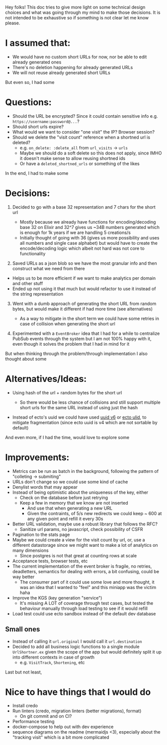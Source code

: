 Hey folks! This doc tries to give more light on some technical design choices and what was going through my mind to make those decisions.
It is not intended to be exhaustive so if something is not clear let me know please.

# I assumed that:

- We would have no custom short URLs for now, nor be able to edit already generated ones
- There's no deletion happening for already generated URLs
- We will not reuse already generated short URLs

But even so, I had some

# Questions:

- Should the URL be encrypted? Since it could contain sensitive info e.g. `https://username:password@...`?
- Should short urls expire?
- What would we want to consider "one visit" the IP? Browser session?
- Should we delete the "visit count" reference when a shortned url is deleted?
  - e.g. `on_delete: :delete_all` from `url_visits` -> `urls`
  - Maybe we should do a soft delete so this does not apply, since IMHO it doesn't make sense to allow reusing shortned ids
  - Or have a `deleted_shortned_urls` or something of the likes

In the end, I had to make some

# Decisions:

1. Decided to go with a base 32 representation and 7 chars for the short url
    - Mostly because we already have functions for encoding/decoding base 32 on Elixir and 32^7 gives us ~34B numbers generated which is enough for 1k years if we are handling 5 creations/s
    - Initially thought of going with 36 (gives us more possibility and uses all numbers and single case alphabet) but would have to create the encode/decoding logic which albeit not hard was not core to functionality

2. Saved URLs as a json blob so we have the most granular info and then construct what we need from there
  - Helps us to be more efficient if we want to make analytics per domain and other stuff
  - Ended up not using it that much but would refactor to use it instead of the string representation

3. Went with a dumb approach of generating the short URL from random bytes, but would make it different if had more time (see alternatives)
    - As a way to mitigate in the short term we could have some retries in case of collision when generating the short url

4. Experimented with a `EventBroker` idea that I had for a while to centralize PubSub events through the system but I am not 100% happy with it, even though it solves the problem that I had in mind for it

But when thinking through the problem/through implementation I also thought about some

# Alternatives/Ideas:

- Using hash of the url + random bytes for the short url
    - So there would be less chance of collisions and still support multiple short urls for the same URL instead of using just the hash

- Instead of ecto's uuid we could have used [uuid v6](https://github.com/bitwalker/uniq) or [ecto ulid](https://github.com/TheRealReal/ecto-ulid), to mitigate fragmentation (since ecto uuid is v4 which are not sortable by default)

And even more, if I had the time, would love to explore some

# Improvements:

- Metrics can be run as batch in the background, following the pattern of "colleting -> submiting"
- URLs don't change so we could use some kind of cache
- Denylist words that may appear
- Instead of being optimistic about the uniqueness of the key, either
  - Check on the database before just retrying
  - Keep a few in memory that we know are not inserted
    - And use that when generating a new URL
    - Given the contraints, of 5/s new redirects we could keep ~ 600 at any given point and refill it every 30s
- Better URL validation, maybe use a robust library that follows the RFC?
    - Sanitize url params, no javascript, check possibility of CSFR
- Pagination to the stats page
- Maybe we could create a view for the visit count by url, or, use a different datastorage since we might want to make a lot of analytics on many dimensions
    - Since postgres is not that great at counting rows at scale
- Acceptance tests, browser tests, etc
- The current implementation of the event broker is fragile, no retries, deadletters, semantics for dealing with errors, a bit confusing, could be way better
    - The consumer part of it could use some love and more thought, it was an idea that I wanted to "feel" and this miniapp was the victim haha
- Improve the KGS (key generation "service")
    - It's missing A LOT of coverage through test cases, but tested the behaviour manually through load testing to see if it would refill
- Load test could use ecto sandbox instead of the default dev database

## Small ones

- Instead of calling it `url.original` I would call it `url.destination`
- Decided to add all business logic functions to a single module `UrlShortner.ex` given the scope of the app but would definitely split it up into different contexts in case of growth
    - e.g. `VisitTrack`, `Shortening`, etc

Last but not least,

# Nice to have things that I would do

- Install credo
- Run linters (credo, migration linters (better migrations), format)
    - On git commit and on CI?
- Performance testing
- docker-compose to help out with dev experience
- sequence diagrams on the readme (mermaidjs <3), especially about the "tracking visit" which is a bit more complicated
